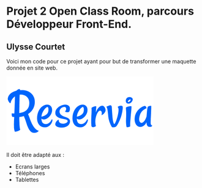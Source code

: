 # Projet 2 Open Class Room, parcours Développeur Front-End.

## Ulysse Courtet

Voici mon code pour ce projet ayant pour but de transformer une maquette donnée en site web.  

![Logo du site](/images/logo/Reservia@3x.png)

Il doit être adapté aux :
- Ecrans larges
- Téléphones
- Tablettes


